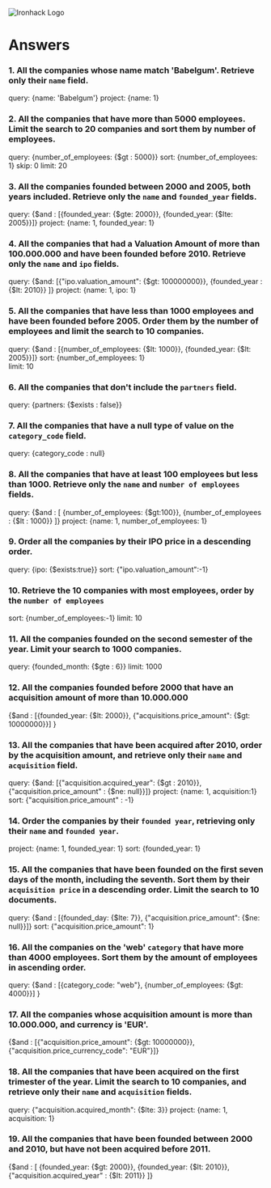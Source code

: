 ![Ironhack Logo](https://i.imgur.com/1QgrNNw.png)

# Answers

### 1. All the companies whose name match 'Babelgum'. Retrieve only their `name` field.
<!-- Your Code Goes Here -->
query: {name: 'Babelgum'}
project: {name: 1}

### 2. All the companies that have more than 5000 employees. Limit the search to 20 companies and sort them by **number of employees**.
<!-- Your Code Goes Here -->
query: {number_of_employees: {$gt : 5000}}
sort: {number_of_employees: 1}
skip: 0
limit: 20

### 3. All the companies founded between 2000 and 2005, both years included. Retrieve only the `name` and `founded_year` fields.
<!-- Your Code Goes Here -->
query: {$and : [{founded_year: {$gte: 2000}}, {founded_year: {$lte: 2005}}]}
project: {name: 1, founded_year: 1}

### 4. All the companies that had a Valuation Amount of more than 100.000.000 and have been founded before 2010. Retrieve only the `name` and `ipo` fields.
<!-- Your Code Goes Here -->
query: {$and: [{"ipo.valuation_amount": {$gt: 100000000}}, {founded_year : {$lt: 2010}} ]}
project: {name: 1, ipo: 1}

### 5. All the companies that have less than 1000 employees and have been founded before 2005. Order them by the number of employees and limit the search to 10 companies.
<!-- Your Code Goes Here -->
query: {$and : [{number_of_employees: {$lt: 1000}}, {founded_year: {$lt: 2005}}]}
sort: {number_of_employees: 1}  
limit: 10

### 6. All the companies that don't include the `partners` field.
<!-- Your Code Goes Here -->
query: {partners: {$exists : false}} 

### 7. All the companies that have a null type of value on the `category_code` field.
<!-- Your Code Goes Here -->
query: {category_code : null}

### 8. All the companies that have at least 100 employees but less than 1000. Retrieve only the `name` and `number of employees` fields.
<!-- Your Code Goes Here -->
query: {$and : [ {number_of_employees: {$gt:100}}, {number_of_employees : {$lt : 1000}} ]}
project: {name: 1, number_of_employees: 1}

### 9. Order all the companies by their IPO price in a descending order.
<!-- Your Code Goes Here -->
query: {ipo: {$exists:true}}
sort: {"ipo.valuation_amount":-1}

### 10. Retrieve the 10 companies with most employees, order by the `number of employees`
<!-- Your Code Goes Here -->
sort: {number_of_employees:-1}
limit: 10

### 11. All the companies founded on the second semester of the year. Limit your search to 1000 companies.
<!-- Your Code Goes Here -->
query: {founded_month: {$gte : 6}}
limit: 1000

### 12. All the companies founded before 2000 that have an acquisition amount of more than 10.000.000
<!-- Your Code Goes Here -->
{$and : [{founded_year: {$lt: 2000}}, {"acquisitions.price_amount": {$gt: 10000000}}] }

### 13. All the companies that have been acquired after 2010, order by the acquisition amount, and retrieve only their `name` and `acquisition` field.
<!-- Your Code Goes Here -->
query: {$and: [{"acquisition.acquired_year": {$gt : 2010}}, {"acquisition.price_amount" : {$ne: null}}]}
project: {name: 1, acquisition:1}
sort: {"acquisition.price_amount" : -1}

### 14. Order the companies by their `founded year`, retrieving only their `name` and `founded year`.
<!-- Your Code Goes Here -->
project: {name: 1, founded_year: 1}
sort: {founded_year: 1}

### 15. All the companies that have been founded on the first seven days of the month, including the seventh. Sort them by their `acquisition price` in a descending order. Limit the search to 10 documents.
<!-- Your Code Goes Here -->
query: {$and : [{founded_day: {$lte: 7}}, {"acquisition.price_amount": {$ne: null}}]}
sort: {"acquisition.price_amount": 1}

### 16. All the companies on the 'web' `category` that have more than 4000 employees. Sort them by the amount of employees in ascending order.
<!-- Your Code Goes Here -->
query: {$and : [{category_code: "web"}, {number_of_employees: {$gt: 4000}}] }

### 17. All the companies whose acquisition amount is more than 10.000.000, and currency is 'EUR'.
<!-- Your Code Goes Here -->
{$and : [{"acquisition.price_amount": {$gt: 10000000}}, {"acquisition.price_currency_code": "EUR"}]}

### 18. All the companies that have been acquired on the first trimester of the year. Limit the search to 10 companies, and retrieve only their `name` and `acquisition` fields.
<!-- Your Code Goes Here -->
query: {"acquisition.acquired_month": {$lte: 3}}
project: {name: 1, acquisition: 1}

### 19. All the companies that have been founded between 2000 and 2010, but have not been acquired before 2011.
<!-- Your Code Goes Here -->
{$and : [ {founded_year: {$gt: 2000}}, {founded_year: {$lt: 2010}}, {"acquisition.acquired_year" : {$lt: 2011}} ]}
